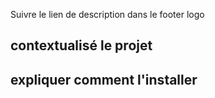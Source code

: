 Suivre le lien de description dans le footer logo

## contextualisé le projet

## expliquer comment l'installer
